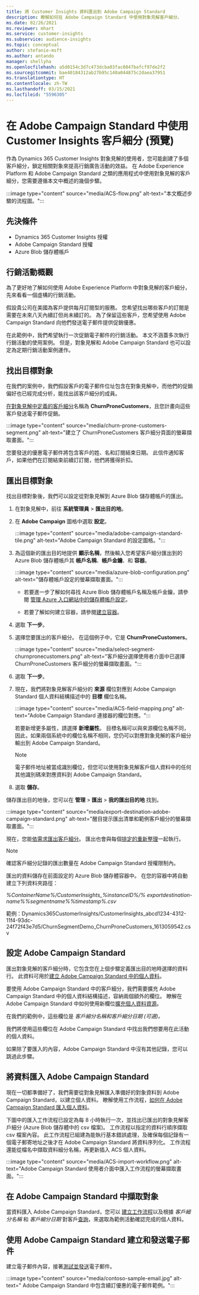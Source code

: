 ```yaml
---
title: 將 Customer Insights 資料匯出到 Adobe Campaign Standard
description: 瞭解如何在 Adobe Campaign Standard 中使用對象見解客戶細分。
ms.date: 02/26/2021
ms.reviewer: mhart
ms.service: customer-insights
ms.subservice: audience-insights
ms.topic: conceptual
author: stefanie-msft
ms.author: antando
manager: shellyha
ms.openlocfilehash: a5d0154c3d7c473dcba03fac0847bafcf97de2f2
ms.sourcegitcommit: bae40184312ab27b95c140a044875c2daea37951
ms.translationtype: HT
ms.contentlocale: zh-TW
ms.lasthandoff: 03/15/2021
ms.locfileid: "5596305"
---
```

# <a name="use-customer-insights-segments-in-adobe-campaign-standard-preview"></a>在 Adobe Campaign Standard 中使用 Customer Insights 客戶細分 (預覽)

作為 Dynamics 365 Customer Insights 對象見解的使用者，您可能創建了多個客戶細分，鎖定相關對象來提高行銷廣告活動的效益。 在 Adobe Experience Platform 和 Adobe Campaign Standard 之類的應用程式中使用對象見解的客戶細分，您需要遵循本文中概述的幾個步驟。

:::image type="content" source="media/ACS-flow.png" alt-text="本文概述步驟的流程圖。":::

## <a name="prerequisites"></a>先決條件

-   Dynamics 365 Customer Insights 授權
-   Adobe Campaign Standard 授權
-   Azure Blob 儲存體帳戶

## <a name="campaign-overview"></a>行銷活動概觀

為了更好地了解如何使用 Adobe Experience Platform 中對象見解的客戶細分，先來看看一個虛構的行銷活動。

假設貴公司在美國為客戶提供每月訂閱型的服務。 您希望找出哪些客戶的訂閱是需要在未來八天內續訂但尚未續訂的。 為了保留這些客戶，您希望使用 Adobe Campaign Standard 向他們發送電子郵件提供促銷優惠。

在此範例中，我們希望執行一次促銷電子郵件的行銷活動。 本文不涵蓋多次執行行銷活動的使用案例。 但是，對象見解和 Adobe Campaign Standard 也可以設定為定期行銷活動案例運作。

## <a name="identify-your-target-audience"></a>找出目標對象

在我們的案例中，我們假設客戶的電子郵件位址包含在對象見解中，而他們的促銷偏好也已經完成分析，能找出該客戶細分的成員。

[在對象見解中定義的客戶細分](segments.md)名稱為 **ChurnProneCustomers**，且您計畫向這些客戶發送電子郵件促銷。

:::image type="content" source="media/churn-prone-customers-segment.png" alt-text="建立了 ChurnProneCustomers 客戶細分頁面的螢幕擷取畫面。":::

您要發送的優惠電子郵件將包含客戶的姓、名和訂閱結束日期。 此信件通知客戶，如果他們在訂閱結束前續訂訂閱，他們將獲得折扣。

## <a name="export-your-target-audience"></a>匯出目標對象

找出目標對象後，我們可以設定從對象見解到 Azure Blob 儲存體帳戶的匯出。

1. 在對象見解中，前往 **系統管理員** > **匯出目的地**。

1. 在 **Adobe Campaign** 圖格中選取 **設定**。

   :::image type="content" source="media/adobe-campaign-standard-tile.png" alt-text="Adobe Campaign Standard 的設定圖格。":::

1. 為這個新的匯出目的地提供 **顯示名稱**，然後輸入您希望客戶細分匯出到的 Azure Blob 儲存體帳戶其 **帳戶名稱**、**帳戶金鑰**、和 **容器**。  
      
   :::image type="content" source="media/azure-blob-configuration.png" alt-text="儲存體帳戶設定的螢幕擷取畫面。"::: 

   - 若要進一步了解如何尋找 Azure Blob 儲存體帳戶名稱及帳戶金鑰，請參閱 [管理 Azure 入口網站中的儲存體帳戶設定](/azure/storage/common/storage-account-manage)。

   - 若要了解如何建立容器，請參閱[建立容器](/azure/storage/blobs/storage-quickstart-blobs-portal#create-a-container)。

1. 選取 **下一步**。

1. 選擇您要匯出的客戶細分。 在這個例子中，它是 **ChurnProneCustomers**。

   :::image type="content" source="media/select-segment-churnpronecustomers.png" alt-text="客戶細分選擇使用者介面中已選擇 ChurnProneCustomers 客戶細分的螢幕擷取畫面。":::

1. 選取 **下一步**。

1. 現在，我們將對象見解客戶細分的 **來源** 欄位對應到 Adobe Campaign Standard 個人資料結構描述中的 **目標** 欄位名稱。

   :::image type="content" source="media/ACS-field-mapping.png" alt-text="Adobe Campaign Standard 連接器的欄位對應。":::

   若要新增更多屬性，請選擇 **新增屬性**。 目標名稱可以與來源欄位名稱不同，因此，如果兩個系統中的欄位名稱不相同，您仍可以對應對象見解的客戶細分輸出到 Adobe Campaign Standard。

   > [!NOTE]
   > 電子郵件地址被當成識別欄位，但您可以使用對象見解客戶個人資料中的任何其他識別碼來對應資料到 Adobe Campaign Standard。

1. 選取 **儲存**。

儲存匯出目的地後，您可以在 **管理** > **匯出** > **我的匯出目的地** 找到。

:::image type="content" source="media/export-destination-adobe-campaign-standard.png" alt-text="醒目提示匯出清單和範例客戶細分的螢幕擷取畫面。":::

現在，您能[依需求匯出客戶細分](export-destinations.md#export-data-on-demand)。 匯出也會與每個[排定的重新整理](system.md)一起執行。

> [!NOTE]
> 確認客戶細分記錄的匯出數量在 Adobe Campaign Standard 授權限制內。

匯出的資料儲存在前面設定的 Azure Blob 儲存體容器中。 在您的容器中將自動建立下列資料夾路徑：

*%ContainerName%/CustomerInsights_%instanceID%/% exportdestination-name%_%segmentname%_%timestamp%.csv*

範例：Dynamics365CustomerInsights/CustomerInsights_abcd1234-4312-11f4-93dc-24f72f43e7d5/ChurnSegmentDemo_ChurnProneCustomers_1613059542.csv

## <a name="configure-adobe-campaign-standard"></a>設定 Adobe Campaign Standard

匯出對象見解的客戶細分時，它包含您在上個步驟定義匯出目的地時選擇的資料行。 此資料可用於[建立 Adobe Campaign Standard 中的個人資料](https://experienceleague.adobe.com/docs/campaign-standard/using/profiles-and-audiences/managing-profiles/about-profiles.html#managing-profiles)。

要使用 Adobe Campaign Standard 中的客戶細分，我們需要擴充 Adobe Campaign Standard 中的個人資料結構描述，容納兩個額外的欄位。 瞭解在 Adobe Campaign Standard 中如何使用新欄位[擴充個人資料資源](https://experienceleague.adobe.com/docs/campaign-standard/using/developing/use-cases--extending-resources/extending-the-profile-resource-with-a-new-field.html#developing)。

在我們的範例中，這些欄位是 *客戶細分名稱和客戶細分日期 (可選)。*

我們將使用這些欄位在 Adobe Campaign Standard 中找出我們想要用在此活動的個人資料。

如果除了要匯入的內容，Adobe Campaign Standard 中沒有其他記錄，您可以跳過此步驟。

## <a name="import-data-into-adobe-campaign-standard"></a>將資料匯入 Adobe Campaign Standard

現在一切都準備好了，我們需要從對象見解匯入準備好的對象資料到 Adobe Campaign Standard，以建立個人資料。 瞭解使用工作流程，[如何在 Adobe Campaign Standard 匯入個人資料](https://experienceleague.adobe.com/docs/campaign-standard/using/profiles-and-audiences/managing-profiles/creating-profiles.html#profiles-and-audiences)。

下圖中的匯入工作流程已設定為每 8 小時執行一次，並找出已匯出的對象見解客戶細分 (Azure Blob 儲存體中的 csv 檔案)。 工作流程以指定的資料行順序擷取 csv 檔案內容。 此工作流程已組建為能執行基本錯誤處理，及確保每個記錄有一個電子郵寄地址之後才在 Adobe Campaign Standard 將資料序列化。 工作流程還能從檔名中擷取資料細分名稱，再更新插入 ACS 個人資料。

:::image type="content" source="media/ACS-import-workflow.png" alt-text="Adobe Campaign Standard 使用者介面中匯入工作流程的螢幕擷取畫面。":::

## <a name="retrieve-the-audience-in-adobe-campaign-standard"></a>在 Adobe Campaign Standard 中擷取對象

當資料匯入 Adobe Campaign Standard，您可以 [建立工作流程](https://experienceleague.adobe.com/docs/campaign-standard/using/managing-processes-and-data/workflow-general-operation/building-a-workflow.html#managing-processes-and-data)以及根據 *客戶細分名稱* 和 *客戶細分日期* 對客戶[查詢](https://experienceleague.adobe.com/docs/campaign-standard/using/managing-processes-and-data/targeting-activities/query.html#managing-processes-and-data)，來選取為範例活動確認完成的個人資料。

## <a name="create-and-send-the-email-using-adobe-campaign-standard"></a>使用 Adobe Campaign Standard 建立和發送電子郵件

建立電子郵件內容，接著[測試並發送](https://experienceleague.adobe.com/docs/campaign-standard/using/testing-and-sending/get-started-sending-messages.html#preparing-and-testing-messages)電子郵件。

:::image type="content" source="media/contoso-sample-email.jpg" alt-text=" Adobe Campaign Standard 中包含續訂優惠的電子郵件範例。":::